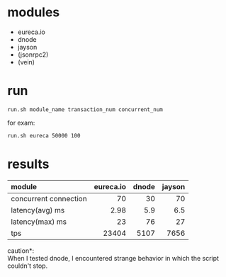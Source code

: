 
# modules

* eureca.io
* dnode
* jayson
* (jsonrpc2)
* (vein)

# run

`run.sh module_name transaction_num concurrent_num`

for exam:

```bash
run.sh eureca 50000 100
```

# results

| module                | eureca.io |     dnode |    jayson |
|:----------------------|----------:|----------:|----------:|
| concurrent connection |        70 |        30 |        70 |
| latency(avg) ms       |      2.98 |       5.9 |       6.5 |
| latency(max) ms       |        23 |        76 |        27 |
| tps                   |     23404 |      5107 |      7656 |

caution*:  
When I tested dnode, I encountered strange behavior in which the script couldn't stop.